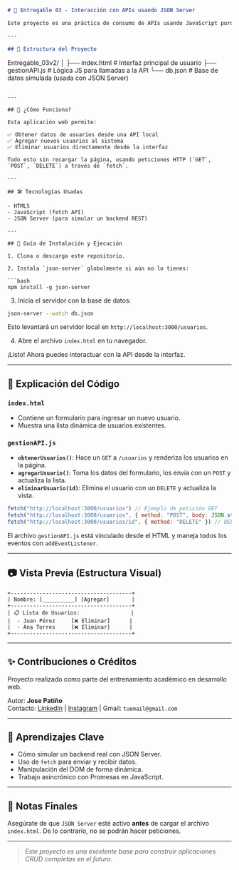 ```markdown
# 📡 Entregable 03 - Interacción con APIs usando JSON Server

Este proyecto es una práctica de consumo de APIs usando JavaScript puro, `fetch` y un servidor local simulado con **JSON Server**. Se trata de una interfaz sencilla para gestionar usuarios: visualizar, agregar y eliminar registros en tiempo real.

---

## 📁 Estructura del Proyecto

```
Entregable_03v2/
│
├── index.html         # Interfaz principal de usuario
├── gestionAPI.js      # Lógica JS para llamadas a la API
└── db.json            # Base de datos simulada (usada con JSON Server)
```

---

## 🚀 ¿Cómo Funciona?

Esta aplicación web permite:

✅ Obtener datos de usuarios desde una API local  
✅ Agregar nuevos usuarios al sistema  
✅ Eliminar usuarios directamente desde la interfaz  

Todo esto sin recargar la página, usando peticiones HTTP (`GET`, `POST`, `DELETE`) a través de `fetch`.

---

## 🛠️ Tecnologías Usadas

- HTML5
- JavaScript (fetch API)
- JSON Server (para simular un backend REST)

---

## 🧪 Guía de Instalación y Ejecución

1. Clona o descarga este repositorio.

2. Instala `json-server` globalmente si aún no lo tienes:

```bash
npm install -g json-server
```

3. Inicia el servidor con la base de datos:

```bash
json-server --watch db.json
```

Esto levantará un servidor local en `http://localhost:3000/usuarios`.

4. Abre el archivo `index.html` en tu navegador.

¡Listo! Ahora puedes interactuar con la API desde la interfaz.

---

## 📌 Explicación del Código

### `index.html`

- Contiene un formulario para ingresar un nuevo usuario.
- Muestra una lista dinámica de usuarios existentes.

### `gestionAPI.js`

- **`obtenerUsuarios()`**: Hace un `GET` a `/usuarios` y renderiza los usuarios en la página.
- **`agregarUsuario()`**: Toma los datos del formulario, los envía con un `POST` y actualiza la lista.
- **`eliminarUsuario(id)`**: Elimina el usuario con un `DELETE` y actualiza la vista.

```js
fetch("http://localhost:3000/usuarios") // Ejemplo de petición GET
fetch("http://localhost:3000/usuarios", { method: "POST", body: JSON.stringify(...) }) // POST
fetch("http://localhost:3000/usuarios/id", { method: "DELETE" }) // DELETE
```

El archivo `gestionAPI.js` está vinculado desde el HTML y maneja todos los eventos con `addEventListener`.

---

## 📷 Vista Previa (Estructura Visual)

```
+--------------------------------------+
| Nombre: [__________] [Agregar]       |
+--------------------------------------+
| 📋 Lista de Usuarios:                |
|  - Juan Pérez     [❌ Eliminar]      |
|  - Ana Torres     [❌ Eliminar]      |
+--------------------------------------+
```

---

## ✨ Contribuciones o Créditos

Proyecto realizado como parte del entrenamiento académico en desarrollo web.

Autor: **Jose Patiño**  
Contacto: [LinkedIn](https://www.linkedin.com) | [Instagram](https://www.instagram.com) | Gmail: `tuemail@gmail.com`

---

## 🧠 Aprendizajes Clave

- Cómo simular un backend real con JSON Server.
- Uso de `fetch` para enviar y recibir datos.
- Manipulación del DOM de forma dinámica.
- Trabajo asincrónico con Promesas en JavaScript.

---

## 🐞 Notas Finales

Asegúrate de que `JSON Server` esté activo **antes** de cargar el archivo `index.html`. De lo contrario, no se podrán hacer peticiones.

---

> _Este proyecto es una excelente base para construir aplicaciones CRUD completas en el futuro._
```
